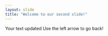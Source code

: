 ```yaml
---
layout: slide
title: "Welcome to our second slide!"
---
```

Your text updated
Use the left arrow to go back!
 
